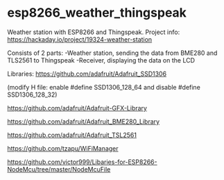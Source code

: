 # esp8266_weather_thingspeak

Weather station with ESP8266 and Thingspeak.
Project info: https://hackaday.io/project/19324-weather-station

Consists of 2 parts: 
-Weather station, sending the data from BME280 and TLS2561 to Thingspeak
-Receiver, displaying the data on the LCD

Libraries:
https://github.com/adafruit/Adafruit_SSD1306

(modify H file: enable #define SSD1306_128_64 and disable #define SSD1306_128_32)

https://github.com/adafruit/Adafruit-GFX-Library

https://github.com/adafruit/Adafruit_BME280_Library

https://github.com/adafruit/Adafruit_TSL2561

https://github.com/tzapu/WiFiManager

https://github.com/victor999/Libaries-for-ESP8266-NodeMcu/tree/master/NodeMcuFile
